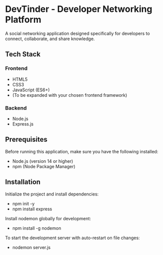 # DevTinder - Developer Networking Platform

A social networking application designed specifically for developers to connect, collaborate, and share knowledge.

## Tech Stack

### Frontend
- HTML5
- CSS3
- JavaScript (ES6+)
- (To be expanded with your chosen frontend framework)

### Backend
- Node.js
- Express.js

## Prerequisites

Before running this application, make sure you have the following installed:
- Node.js (version 14 or higher)
- npm (Node Package Manager)

## Installation

Initialize the project and install dependencies:
- npm init -y
- npm install express

Install nodemon globally for development:
- npm install -g nodemon

To start the development server with auto-restart on file changes:
- nodemon server.js